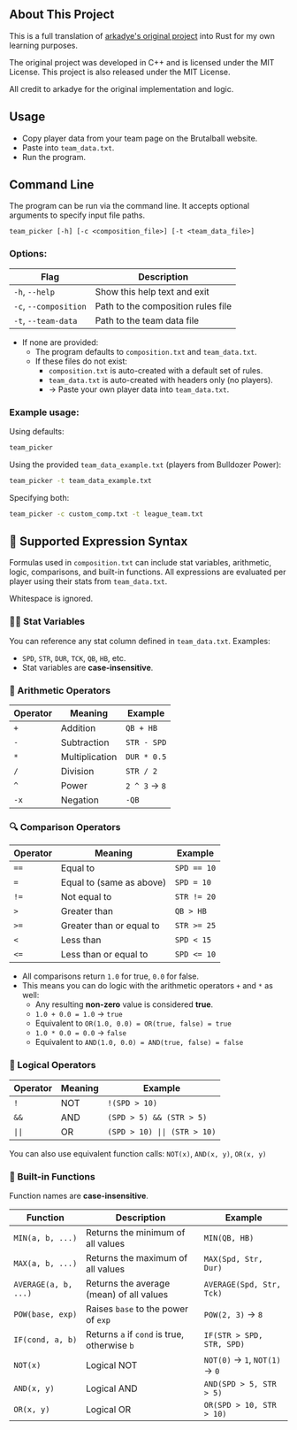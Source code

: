 ## About This Project

This is a full translation of [arkadye's original project](https://github.com/arkadye/team_picker) into Rust for my own learning purposes.

The original project was developed in C++ and is licensed under the MIT License. This project is also released under the MIT License.

All credit to arkadye for the original implementation and logic.

## Usage
- Copy player data from your team page on the Brutalball website.
- Paste into `team_data.txt`.
- Run the program.

## Command Line

The program can be run via the command line. It accepts optional arguments to specify input file paths.

```
team_picker [-h] [-c <composition_file>] [-t <team_data_file>]
```
### Options:

| Flag                   | Description                             |
|------------------------|-----------------------------------------|
| `-h`, `--help`         | Show this help text and exit            |
| `-c`, `--composition`  | Path to the composition rules file      |
| `-t`, `--team-data`    | Path to the team data file              |

- If none are provided:
  - The program defaults to `composition.txt` and `team_data.txt`.
  - If these files do not exist:
    - `composition.txt` is auto-created with a default set of rules.
    - `team_data.txt` is auto-created with headers only (no players).
    - → Paste your own player data into `team_data.txt`.

### Example usage:

Using defaults:

```bash
team_picker
```
Using the provided `team_data_example.txt` (players from Bulldozer Power):

```bash
team_picker -t team_data_example.txt
```
Specifying both:

```bash
team_picker -c custom_comp.txt -t league_team.txt
```

## 🧮 Supported Expression Syntax

Formulas used in `composition.txt` can include stat variables, arithmetic, logic, comparisons, and built-in functions. All expressions are evaluated per player using their stats from `team_data.txt`.

Whitespace is ignored.

### 🧑‍💻 Stat Variables

You can reference any stat column defined in `team_data.txt`. Examples:

- `SPD`, `STR`, `DUR`, `TCK`, `QB`, `HB`, etc.
- Stat variables are **case-insensitive**.

### 🔢 Arithmetic Operators

| Operator | Meaning        | Example            |
|----------|----------------|--------------------|
| `+`      | Addition       | `QB + HB`          |
| `-`      | Subtraction    | `STR - SPD`        |
| `*`      | Multiplication | `DUR * 0.5`        |
| `/`      | Division       | `STR / 2`          |
| `^`      | Power          | `2 ^ 3` → `8`      |
| `-x`     | Negation       | `-QB`              |

### 🔍 Comparison Operators

| Operator | Meaning                  | Example             |
|----------|--------------------------|---------------------|
| `==`     | Equal to                 | `SPD == 10`         |
| `=`      | Equal to (same as above) | `SPD = 10`          |
| `!=`     | Not equal to             | `STR != 20`         |
| `>`      | Greater than             | `QB > HB`           |
| `>=`     | Greater than or equal to | `STR >= 25`         |
| `<`      | Less than                | `SPD < 15`          |
| `<=`     | Less than or equal to    | `SPD <= 10`         |

- All comparisons return `1.0` for true, `0.0` for false. 
- This means you can do logic with the arithmetic operators `+` and `*` as well:
  - Any resulting **non-zero** value is considered **true**.
  - `1.0 + 0.0 = 1.0` → `true`
  - Equivalent to `OR(1.0, 0.0) = OR(true, false) = true`
  - `1.0 * 0.0 = 0.0` → `false`
  - Equivalent to `AND(1.0, 0.0) = AND(true, false) = false`

### 🧠 Logical Operators

| Operator | Meaning     | Example                      |
|----------|-------------|------------------------------|
| `!`      | NOT         | `!(SPD > 10)`                |
| `&&`     | AND         | `(SPD > 5) && (STR > 5)`     |
| `\|\|`     | OR          | `(SPD > 10) \|\| (STR > 10)`   |

You can also use equivalent function calls: `NOT(x)`, `AND(x, y)`, `OR(x, y)`

### 🧮 Built-in Functions

Function names are **case-insensitive**.

| Function             | Description                                   | Example                            |
|----------------------|-----------------------------------------------|------------------------------------|
| `MIN(a, b, ...)`     | Returns the minimum of all values             | `MIN(QB, HB)`                      |
| `MAX(a, b, ...)`     | Returns the maximum of all values             | `MAX(Spd, Str, Dur)`               |
| `AVERAGE(a, b, ...)` | Returns the average (mean) of all values      | `AVERAGE(Spd, Str, Tck)`           |
| `POW(base, exp)`     | Raises `base` to the power of `exp`           | `POW(2, 3)` → `8`                  |
| `IF(cond, a, b)`     | Returns `a` if `cond` is true, otherwise `b`  | `IF(STR > SPD, STR, SPD)`          |
| `NOT(x)`             | Logical NOT                                   | `NOT(0)` → `1`, `NOT(1)` → `0`     |
| `AND(x, y)`          | Logical AND                                   | `AND(SPD > 5, STR > 5)`            |
| `OR(x, y)`           | Logical OR                                    | `OR(SPD > 10, STR > 10)`           |
